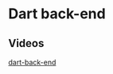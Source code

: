 # Dart back-end

## Videos
[dart-back-end](https://www.youtube.com/watch?v=6tA4WIf0lDI&list=PLK5FPzMuRKlxe8ZDOx7H0OO30R_cazh-q)
